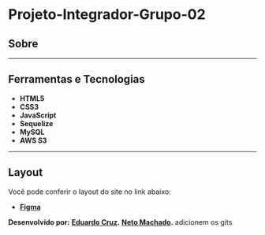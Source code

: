 # Projeto-Integrador-Grupo-02


## Sobre   


---

## Ferramentas e Tecnologias
- **HTML5**
- **CSS3**
- **JavaScript** 
- **Sequelize**
- **MySQL**
- **AWS S3**


---

## Layout
Você pode conferir o layout do site no link abaixo:
- **[Figma](https://www.figma.com/file/vnRJHbMQ2dXmyGojAByupZ/projeto-integrador-grupo-02)**

**Desenvolvido  por:**
**[Eduardo Cruz](https://github.com/edcruz29/).**
**[Neto Machado](https://github.com/netomachado/).**
adicionem os gits 